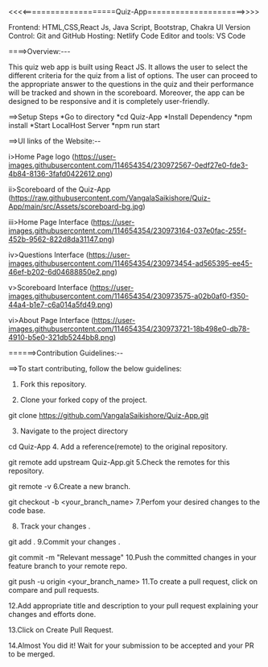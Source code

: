 <<<<====================Quiz-App=====================>>>>

Frontend: HTML,CSS,React Js, Java Script, Bootstrap, Chakra UI
Version Control: Git and GitHub
Hosting: Netlify
Code Editor and tools: VS Code

====>Overview:--- 

This quiz web app is built using React JS. It allows the user to select the different criteria for the quiz from a list of options. The user can proceed to the appropriate answer to the questions in the quiz and their performance will be tracked and shown in the scoreboard. Moreover, the app can be designed to be responsive and it is completely user-friendly.

==>Setup Steps
  *Go to directory
  *cd Quiz-App
  *Install Dependency
  *npm install
  *Start LocalHost Server
  *npm run start

==>UI links of the Website:--

i>Home Page logo
(https://user-images.githubusercontent.com/114654354/230972567-0edf27e0-fde3-4b84-8136-3fafd0422612.png)

ii>Scoreboard of the Quiz-App
(https://raw.githubusercontent.com/VangalaSaikishore/Quiz-App/main/src/Assets/scoreboard-bg.jpg)

iii>Home Page Interface
(https://user-images.githubusercontent.com/114654354/230973164-037e0fac-255f-452b-9562-822d8da31147.png)

iv>Questions Interface
(https://user-images.githubusercontent.com/114654354/230973454-ad565395-ee45-46ef-b202-6d04688850e2.png)

v>Scoreboard Interface
(https://user-images.githubusercontent.com/114654354/230973575-a02b0af0-f350-44a4-b1e7-c6a014a5fd49.png)

vi>About Page Interface
(https://user-images.githubusercontent.com/114654354/230973721-18b498e0-db78-4910-b5e0-321db5244bb8.png)

======>Contribution Guidelines:--

==>To start contributing, follow the below guidelines:

1. Fork this repository.

2. Clone your forked copy of the project.

git clone https://github.com/VangalaSaikishore/Quiz-App.git

3. Navigate to the project directory 

cd Quiz-App
4. Add a reference(remote) to the original repository.

git remote add upstream Quiz-App.git
5.Check the remotes for this repository.

git remote -v
6.Create a new branch.

git checkout -b <your_branch_name>
7.Perfom your desired changes to the code base.

8. Track your changes .

git add .
9.Commit your changes .

git commit -m "Relevant message"
10.Push the committed changes in your feature branch to your remote repo.

git push -u origin <your_branch_name>
11.To create a pull request, click on compare and pull requests.

12.Add appropriate title and description to your pull request explaining your changes and efforts done.

13.Click on Create Pull Request.

14.Almost You did it! Wait for your submission to be accepted and your PR to be merged.

